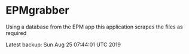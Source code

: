 # EPMgrabber
Using a database from the EPM app this application scrapes the files as required


Latest backup: Sun Aug 25 07:44:01 UTC 2019
